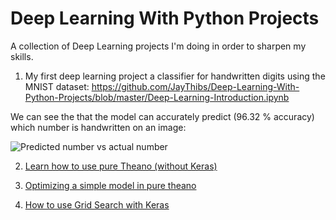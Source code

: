 # Deep Learning With Python Projects
A collection of Deep Learning projects I'm doing in order to sharpen my skills.

1. My first deep learning project a classifier for handwritten digits using the MNIST dataset: https://github.com/JayThibs/Deep-Learning-With-Python-Projects/blob/master/Deep-Learning-Introduction.ipynb

We can see the that the model can accurately predict (96.32 % accuracy) which number is handwritten on an image:

![Predicted number vs actual number](https://github.com/JayThibs/Deep-Learning-With-Python-Projects/blob/master/Deep%20Learning%20Intro%20(CNN%20MNIST%20classification)/Screen%20Shot%202017-03-25%20at%205.27.55%20PM.png "Predicted number vs actual number")

2. [Learn how to use pure Theano (without Keras)](https://github.com/JayThibs/Deep-Learning-With-Python-Projects/blob/master/Theano%20Intro.ipynb "Learning how to use pure Theano (without Keras)")

3. [Optimizing a simple model in pure theano](https://github.com/JayThibs/Deep-Learning-With-Python-Projects/blob/master/Optimizing%20a%20simple%20model%20in%20pure%20theano.ipynb "Optimizing a simple model in pure theano")

4. [How to use Grid Search with Keras](https://github.com/JayThibs/Deep-Learning-With-Python-Projects/blob/master/Optimizing%20a%20simple%20model%20in%20pure%20theano.ipynb "How to use Grid Search with Keras")
